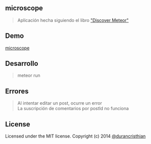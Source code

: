 microscope
----------

> Aplicación hecha siguiendo el libro ["Discover Meteor"](http://es.discovermeteor.com/)

Demo
----------
[microscope](http://cduran-microscope.meteor.com/)

Desarrollo
----------
> meteor run

Errores
----------
> Al intentar editar un post, ocurre un error <br>
> La suscripción de comentarios por postId no funciona

License
----------
Licensed under the MIT license.
Copyright (c) 2014 [@durancristhian](https://twitter.com/DuranCristhian)